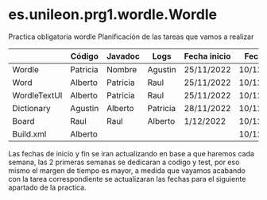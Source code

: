 # es.unileon.prg1.wordle.Wordle
Practica obligatoria wordle
Planificación de las tareas que vamos a realizar


|               | Código        | Javadoc       |Logs	          | Fecha inicio  |  Fecha fin    |
| -----------   | -----------   |-----------    |-----------    |---------------|-----------    |
| Wordle        | Patricia      |  Nombre       | Agustin       | 25/11/2022    | 10/12/2022    |
| Word          | Alberto       |  Patricia     | Raul          | 25/11/2022    | 10/12/2022    |
| WordleTextUI  | Alberto       |  Patricia     | Raul          | 25/11/2022    | 10/12/2022    |
| Dictionary    | Agustin       |  Alberto      | Patricia      | 28/11/2022    | 10/12/2022    |
| Board         | Raul          |  Raul         | Alberto       | 1/12/2022     | 10/12/2022    |
| Build.xml     | Alberto       |               |               |               | 10/12/2022    |

Las fechas de inicio y fin se iran actualizando en base a que haremos cada semana, las 2 primeras semanas se dedicaran a codigo y test, por eso mismo el margen de tiempo es mayor, a medida que vayamos acabando con la tarea correspondiente se actualizaran las fechas para el siguiente apartado de la practica.

